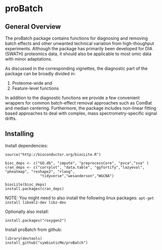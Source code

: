 # proBatch

## General Overview

The proBatch package contains functions for diagnosing and removing batch effects and other unwanted technical variation from high-thoughput experiments. Although the package has primarily been developed for DIA (SWATH) proteomics data, it should also be applicable to most omic data with minor adaptations.
    
As discussed in the corresponding vignettes, the diagnostic part of the package can be broadly divided in:

1. Proteome-wide and 
2. Feature-level functions

In addition to the diagnostic functions we provide a few convenient wrappers for common batch-effect removal approaches such as ComBat and median centering. Furthermore, the package includes non-linear fitting based approaches to deal with complex, mass spectrometry-specific signal drifts.

## Installing

Install dependencies:

```
source("http://bioconductor.org/biocLite.R")

bioc_deps <- c("GO.db", "impute", "preprocessCore", "pvca","sva" )
cran_deps <- c("corrplot", "data.table", "ggfortify","lazyeval", "pheatmap", "reshape2", "rlang", 
                "tidyverse","wesanderson","WGCNA") 

biocLite(bioc_deps) 
install.packages(cran_deps)
```

NOTE: You might need to also install the following linux packages:
`apt-get install libxml2-dev libz-dev`

Optionally also install:

```
install.packages("roxygen2")
```


Install proBatch from github:

```
library(devtools)
install_github("symbioticMe/proBatch")
```
